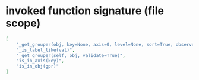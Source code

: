 # invoked function signature (file scope)

```json
[
    "_get_grouper(obj, key=None, axis=0, level=None, sort=True, observed=False, mutated=False, validate=True)",
    "_is_label_like(val)",
    "_get_grouper(self, obj, validate=True)",
    "is_in_axis(key)",
    "is_in_obj(gpr)"
]
```

